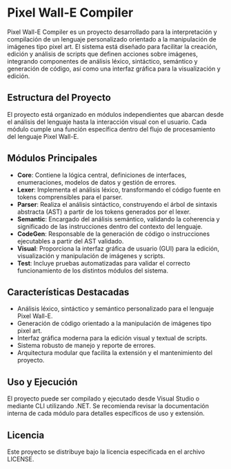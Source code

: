 # Pixel Wall-E Compiler
Pixel Wall-E Compiler es un proyecto desarrollado para la interpretación y compilación de un lenguaje personalizado orientado a la manipulación de imágenes tipo pixel art. El sistema está diseñado para facilitar la creación, edición y análisis de scripts que definen acciones sobre imágenes, integrando componentes de análisis léxico, sintáctico, semántico y generación de código, así como una interfaz gráfica para la visualización y edición.

## Estructura del Proyecto
El proyecto está organizado en módulos independientes que abarcan desde el análisis del lenguaje hasta la interacción visual con el usuario. Cada módulo cumple una función específica dentro del flujo de procesamiento del lenguaje Pixel Wall-E.

## Módulos Principales
- **Core**: Contiene la lógica central, definiciones de interfaces, enumeraciones, modelos de datos y gestión de errores.
- **Lexer**: Implementa el análisis léxico, transformando el código fuente en tokens comprensibles para el parser.
- **Parser**: Realiza el análisis sintáctico, construyendo el árbol de sintaxis abstracta (AST) a partir de los tokens generados por el lexer.
- **Semantic**: Encargado del análisis semántico, validando la coherencia y significado de las instrucciones dentro del contexto del lenguaje.
- **CodeGen**: Responsable de la generación de código o instrucciones ejecutables a partir del AST validado.
- **Visual**: Proporciona la interfaz gráfica de usuario (GUI) para la edición, visualización y manipulación de imágenes y scripts.
- **Test**: Incluye pruebas automatizadas para validar el correcto funcionamiento de los distintos módulos del sistema.

## Características Destacadas
- Análisis léxico, sintáctico y semántico personalizado para el lenguaje Pixel Wall-E.
- Generación de código orientado a la manipulación de imágenes tipo pixel art.
- Interfaz gráfica moderna para la edición visual y textual de scripts.
- Sistema robusto de manejo y reporte de errores.
- Arquitectura modular que facilita la extensión y el mantenimiento del proyecto.

## Uso y Ejecución
El proyecto puede ser compilado y ejecutado desde Visual Studio o mediante CLI utilizando .NET. Se recomienda revisar la documentación interna de cada módulo para detalles específicos de uso y extensión.

## Licencia
Este proyecto se distribuye bajo la licencia especificada en el archivo LICENSE.
